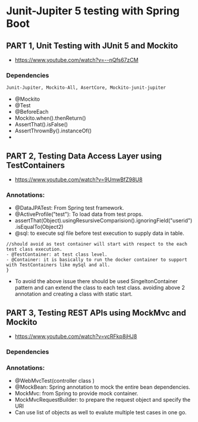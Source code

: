 # Junit-Jupiter 5 testing with Spring Boot

## PART 1, Unit Testing with JUnit 5 and Mockito
- https://www.youtube.com/watch?v=--nQfs67zCM

### Dependencies
```xml
Junit-Jupiter, Mockito-All, AsertCore, Mockito-junit-jupiter
```
- @Mockito
- @Test
- @BeforeEach
- Mockito.when().thenReturn()
- AssertThat().isFalse()
- AssertThrownBy().instanceOf()
- 

## PART 2, Testing Data Access Layer using TestContainers
- https://www.youtube.com/watch?v=9UmwBfZ98U8

### Annotations:
- @DataJPATest: From Spring test framework.
- @ActiveProfile("test"): To load data from test props.
- assertThat(Object).usingResursiveComparision().ignoringField("userid").isEqualTo(Object2)
- @sql: to execute sql file before test execution to supply data in table.

```
//should avoid as test container will start with respect to the each test class execution.
- @TestContainer: at test class level.
- @Container: it is basically to run the docker container to support with TestContainers like mySql and all.
}
```

- To avoid the above issue there should be used SingeltonContainer pattern and can extend the class to each test class. avoiding above 2 annotation and creating a class with static start.



## PART 3, Testing REST APIs using MockMvc and Mockito
- https://www.youtube.com/watch?v=vcRFkp8jHJ8

### Dependencies

### Annotations:
- @WebMvcTest(controller class )
- @MockBean: Spring annotation to mock the entire bean dependencies.
- MockMvc: from Spring to provide mock container.
- MockMvcRequestBuilder: to prepare the request object and specify the URI
- Can use list of objects as well to evalute multiple test cases in one go.
